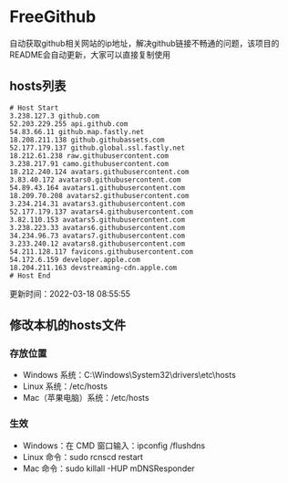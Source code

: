 # FreeGithub
自动获取github相关网站的ip地址，解决github链接不畅通的问题，该项目的README会自动更新，大家可以直接复制使用

## hosts列表
```base
# Host Start
3.238.127.3 github.com
52.203.229.255 api.github.com
54.83.66.11 github.map.fastly.net
18.208.211.138 github.githubassets.com
52.177.179.137 github.global.ssl.fastly.net
18.212.61.238 raw.githubusercontent.com
3.238.217.91 camo.githubusercontent.com
18.212.240.124 avatars.githubusercontent.com
3.83.40.172 avatars0.githubusercontent.com
54.89.43.164 avatars1.githubusercontent.com
18.209.70.208 avatars2.githubusercontent.com
3.234.214.31 avatars3.githubusercontent.com
52.177.179.137 avatars4.githubusercontent.com
3.82.110.153 avatars5.githubusercontent.com
3.238.223.33 avatars6.githubusercontent.com
34.234.96.73 avatars7.githubusercontent.com
3.233.240.12 avatars8.githubusercontent.com
54.211.128.117 favicons.githubusercontent.com
54.172.6.159 developer.apple.com
18.204.211.163 devstreaming-cdn.apple.com
# Host End
```

更新时间：2022-03-18 08:55:55

## 修改本机的hosts文件
### 存放位置
* Windows 系统：C:\Windows\System32\drivers\etc\hosts
* Linux 系统：/etc/hosts
* Mac（苹果电脑）系统：/etc/hosts

### 生效
* Windows：在 CMD 窗口输入：ipconfig /flushdns
* Linux 命令：sudo rcnscd restart
* Mac 命令：sudo killall -HUP mDNSResponder